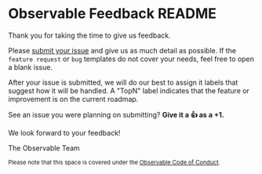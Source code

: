 # Observable Feedback README  

Thank you for taking the time to give us feedback. 

Please [submit your issue](https://github.com/observablehq/feedback/issues/new/choose) and give us as much detail as possible. If the `feature request` or `bug` templates do not cover your needs, feel free to open a blank issue. 

After your issue is submitted, we will do our best to assign it labels that suggest how it will be handled. A "TopN" label indicates that the feature or improvement is on the current roadmap.

See an issue you were planning on submitting? **Give it a 👍 as a +1.**

We look forward to your feedback!

The Observable Team

<sup>Please note that this space is covered under the [Observable Code of Conduct](https://observablehq.com/@observablehq/code-of-conduct)._</sup>_
